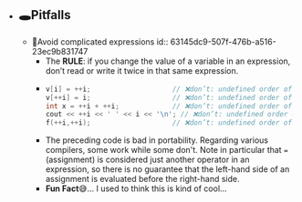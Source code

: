 - ## 🕳Pitfalls
	- 📌Avoid complicated expressions
	  id:: 63145dc9-507f-476b-a516-23ec9b831747
		- The **RULE**: if you change the value of a variable in an expression, don’t read or write it twice in that same expression.
		- ``` c++
		  v[i] = ++i; 					 // ❌don’t: undefined order of evaluation
		  v[++i] = i; 					 // ❌don’t: undefined order of evaluation
		  int x = ++i + ++i;  			 // ❌don’t: undefined order of evaluation
		  cout << ++i << ' ' << i << '\n'; // ❌don’t: undefined order of evaluation
		  f(++i,++i); 					 // ❌don’t: undefined order of evaluation
		  ```
		- The preceding code is bad in portability. Regarding various compilers, some work while some don't. Note in particular that `=` (assignment) is considered just another operator in an expression, so there is no guarantee that the left-hand side of an assignment is evaluated before the right-hand side.
		- **Fun Fact**😅... I used to think this is kind of cool...